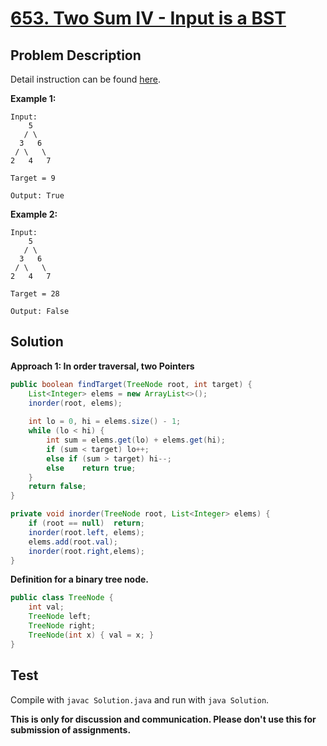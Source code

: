 # [653. Two Sum IV - Input is a BST][title]

## Problem Description

Detail instruction can be found [here][title].

**Example 1:**

```
Input: 
    5
   / \
  3   6
 / \   \
2   4   7

Target = 9

Output: True
```

**Example 2:**

```
Input: 
    5
   / \
  3   6
 / \   \
2   4   7

Target = 28

Output: False
```

## Solution

**Approach 1: In order traversal, two Pointers**

```java
public boolean findTarget(TreeNode root, int target) {
    List<Integer> elems = new ArrayList<>();
    inorder(root, elems);
    
    int lo = 0, hi = elems.size() - 1;
    while (lo < hi) {
        int sum = elems.get(lo) + elems.get(hi);
        if (sum < target) lo++;
        else if (sum > target) hi--; 
        else    return true;
    }
    return false;
}

private void inorder(TreeNode root, List<Integer> elems) {
    if (root == null)  return;
    inorder(root.left, elems);
    elems.add(root.val);
    inorder(root.right,elems);
}
```

**Definition for a binary tree node.**

```java
public class TreeNode {
    int val;
    TreeNode left;
    TreeNode right;
    TreeNode(int x) { val = x; }
}
```

## Test

Compile with `javac Solution.java` and run with `java Solution`.


**This is only for discussion and communication. Please don't use this for submission of assignments.**

[title]: https://leetcode.com/problems/two-sum-iv-input-is-a-bst/
